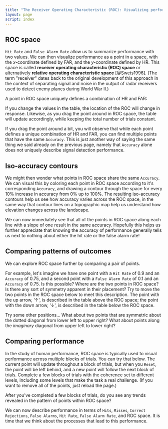 ```yaml
---
title: "The Receiver Operating Characteristic (ROC): Visualizing performance"
layout: page
script: index
---
```


## ROC space

`Hit Rate` and `False Alarm Rate` allow us to summarize performance with two values. We can then
visualize performance as a point in a space, with the *x*-coordinate defined by FAR, and the
*y*-coordinate defined by HR. This space is called **receiver operating characteristic (ROC) space**
or alternatively **relative operating characteristic space** [@Swets1996]. (The term "receiver"
dates back to the original development of this approach in the context of separating signal and
noise in the output of radar receivers used to detect enemy planes during World War II.)

A point in ROC space uniquely defines a combination of HR and FAR:

<sdt-example-interactive>
  <sdt-table numeric interactive summary="stimulusRates accuracy" hits="80" misses="20"
    false-alarms="10" correct-rejections="90"></sdt-table>
  <roc-space interactive point="all" iso-d="none" iso-c="none"></roc-space>
</sdt-example-interactive>

If you change the values in the table, the location of the ROC will change in response. Likewise, as
you drag the point around in ROC space, the table will update accordingly, while keeping the total
number of trials constant.

If you drag the point around a bit, you will observe that while each point defines a unique
combination of HR and FAR, you can find multiple points that have the same `Accuracy`. This is just
another way of saying the same thing we said already on the previous page, namely that `Accuracy`
alone does not uniquely describe signal detection performance.

## Iso-accuracy contours

We might then wonder what points in ROC space share the same `Accuracy`. We can visual this by
coloring each point in ROC space according to it's corresponding `Accuracy`, and drawing a contour
through the space for every 10% increase in accuracy from 0% up to 100%. The resulting
iso-accuracy contours help us see how accuracy varies across the ROC space, in the same way that
contour lines on a topographic map help us understand how elevation changes across the landscape.

<sdt-example-interactive>
  <roc-space contour="accuracy" point="none" iso-d="none" iso-c="none"></roc-space>
</sdt-example-interactive>

We can now immediately see that all of the points in ROC space along each line with a slope of one
result in the same accuracy. Hopefully this helps us further appreciate that knowing the accuracy of
performance generally tells us next to nothing about either the hit rate or the false alarm rate!

## Comparing patterns of outcomes

We can explore ROC space further by comparing a pair of points.

For example, let's imagine we have one point with a `Hit Rate` of 0.9 and an `Accuracy` of 0.75, and
a second point with a `False Alarm Rate` of 0.1 and an `Accuracy` of 0.75. Is this possible? Where
are the two points in ROC space? Is there any sort of symmetry apparent in their placement? Try to
move the two points in the ROC space below to meet this description. The point with the up
arrow, '↑', is described in the table above the ROC space; the point with the down arrow, '↓', is
described in the table below the ROC space.

<sdt-example-double-interactive>
  <sdt-table numeric interactive summary="stimulusRates accuracy" hits="0" misses="0"
    false-alarms="0" correct-rejections="0"></sdt-table>
  <roc-space interactive contour="accuracy" point="all" iso-d="none" iso-c="none"></roc-space>
  <sdt-table numeric interactive summary="stimulusRates accuracy" hits="0" misses="0"
    false-alarms="0" correct-rejections="0"></sdt-table>
</sdt-example-double-interactive>

Try some other positions... What about two points that are symmetric about the dotted diagonal from
lower left to upper right? What about points along the *imaginary* diagonal from upper left to lower
right?

## Comparing performance

In the study of human performance, ROC space is typically used to visual performance across multiple
blocks of trials. You can try that below. The current point will update throughout a block of
trials, but when you `Reset`, the point will be left behind, and a new point will follow the next
block of trials. Complete a few blocks of trials with the coherence set to different levels,
including some levels that make the task a real challenge. (If you want to remove all of the points,
just reload the page.)

<sdt-example-human>
  <sdt-control duration="1000" coherence=".5" trials="10" run pause reset></sdt-control>
  <rdk-task coherence=".5" trials="10" duration="1000" wait="1000" iti="500"></rdk-task>
  <sdt-response interactive trial feedback="outcome"></sdt-response>
  <sdt-table numeric summary="stimulusRates accuracy" hits="0" misses="0" false-alarms="0" correct-rejections="0">
    </sdt-table>
  <roc-space point="all" iso-d="none" iso-c="none" history far=".5" hr=".5"></roc-space>
</sdt-example-human>

After you've completed a few blocks of trials, do you see any trends revealed in the pattern of
points within ROC space?

We can now describe performance in terms of `Hits`, `Misses`, `Correct Rejections`, `False Alarms`,
`Hit Rate`, `False Alarm Rate`, and ROC space. It is time that we think about the processes that
lead to this performance.
